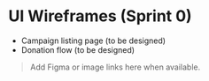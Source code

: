 # UI Wireframes (Sprint 0)

- Campaign listing page (to be designed)
- Donation flow (to be designed)

> Add Figma or image links here when available.

